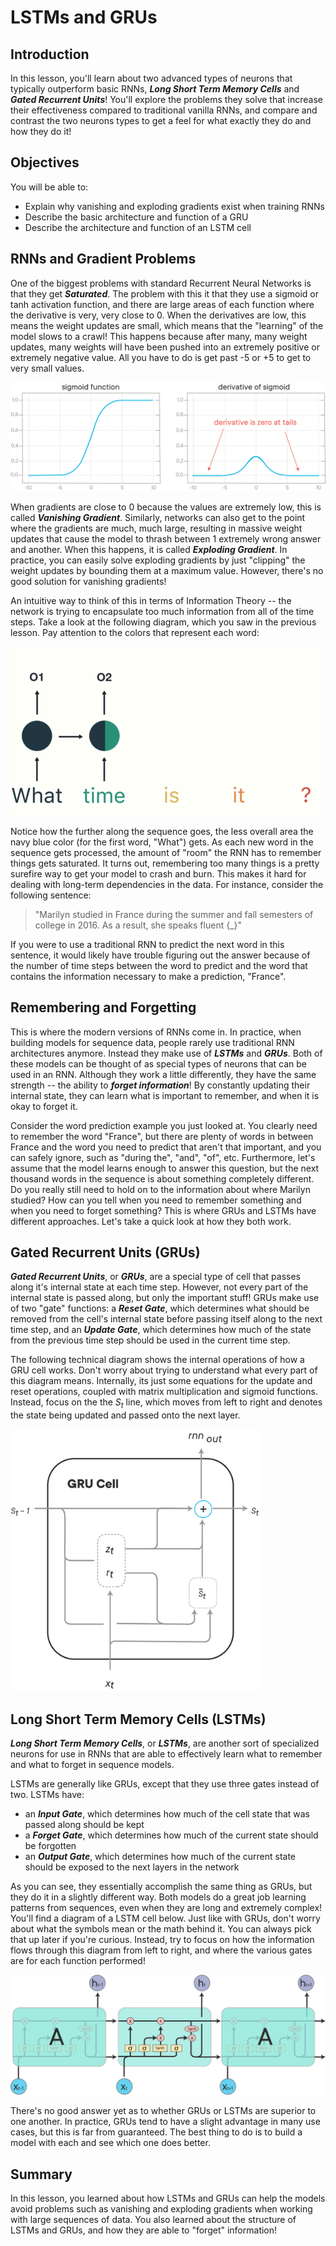 
# LSTMs and GRUs

## Introduction

In this lesson, you'll learn about two advanced types of neurons that typically outperform basic RNNs, **_Long Short Term Memory Cells_** and **_Gated Recurrent Units_**! You'll explore the problems they solve that increase their effectiveness compared to traditional vanilla RNNs, and compare and contrast the two neurons types to get a feel for what exactly they do and how they do it!

## Objectives

You will be able to:

- Explain why vanishing and exploding gradients exist when training RNNs 
- Describe the basic architecture and function of a GRU 
- Describe the architecture and function of an LSTM cell 


## RNNs and Gradient Problems

One of the biggest problems with standard Recurrent Neural Networks is that they get **_Saturated_**. The problem with this it that they use a sigmoid or tanh activation function, and there are large areas of each function where the derivative is very, very close to 0. When the derivatives are low, this means the weight updates are small, which means that the "learning" of the model slows to a crawl! This happens because after many, many weight updates, many weights will have been pushed into an extremely positive or extremely negative value. All you have to do is get past -5 or +5 to get to very small values. 

<img src='images/new_vanishing_gradient.png'>

When gradients are close to 0 because the values are extremely low, this is called **_Vanishing Gradient_**. Similarly, networks can also get to the point where the gradients are much, much large, resulting in massive weight updates that cause the model to thrash between 1 extremely wrong answer and another. When this happens, it is called **_Exploding Gradient_**. In practice, you can easily solve exploding gradients by just "clipping" the weight updates by bounding them at a maximum value. However, there's no good solution for vanishing gradients!

An intuitive way to think of this in terms of Information Theory -- the network is trying to encapsulate too much information from all of the time steps. Take a look at the following diagram, which you saw in the previous lesson. Pay attention to the colors that represent each word:

<img src='images/unrolled.gif'>

Notice how the further along the sequence goes, the less overall area the navy blue color (for the first word, "What") gets. As each new word in the sequence gets processed, the amount of "room" the RNN has to remember things gets saturated. It turns out, remembering too many things is a pretty surefire way to get your model to crash and burn. This makes it hard for dealing with long-term dependencies in the data. For instance, consider the following sentence:

> "Marilyn studied in France during the summer and fall semesters of college in 2016. As a result, she speaks fluent {_}"

If you were to use a traditional RNN to predict the next word in this sentence, it would likely have trouble figuring out the answer because of the number of time steps between the word to predict and the word that contains the information necessary to make a prediction, "France". 


## Remembering and Forgetting

This is where the modern versions of RNNs come in. In practice, when building models for sequence data, people rarely use traditional RNN architectures anymore. Instead they make use of **_LSTMs_** and **_GRUs_**. Both of these models can be thought of as special types of neurons that can be used in an RNN. Although they work a little differently, they have the same strength -- the ability to **_forget information_**!  By constantly updating their internal state, they can learn what is important to remember, and when it is okay to forget it. 

Consider the word prediction example you just looked at. You clearly need to remember the word "France", but there are plenty of words in between France and the word you need to predict that aren't that important, and you can safely ignore, such as "during the", "and", "of", etc. Furthermore, let's assume that the model learns enough to answer this question, but the next thousand words in the sequence is about something completely different. Do you really still need to hold on to the information about where Marilyn studied? How can you tell when you need to remember something and when you need to forget something? This is where GRUs and LSTMs have different approaches. Let's take a quick look at how they both work. 


## Gated Recurrent Units (GRUs)

**_Gated Recurrent Units_**, or **_GRUs_**, are a special type of cell that passes along it's internal state at each time step. However, not every part of the internal state is passed along, but only the important stuff! GRUs make use of two "gate" functions: a **_Reset Gate_**, which determines what should be removed from the cell's internal state before passing itself along to the next time step, and an **_Update Gate_**, which determines how much of the state from the previous time step should be used in the current time step. 

The following technical diagram shows the internal operations of how a GRU cell works. Don't worry about trying to understand what every part of this diagram means. Internally, its just some equations for the update and reset operations, coupled with matrix multiplication and sigmoid functions. Instead, focus on the the $S_t$ line, which moves from left to right and denotes the state being updated and passed onto the next layer. 

<img src='images/new_gru.png' width="400">

## Long Short Term Memory Cells (LSTMs)

**_Long Short Term Memory Cells_**, or **_LSTMs_**, are another sort of specialized neurons for use in RNNs that are able to effectively learn what to remember and what to forget in sequence models. 

LSTMs are generally like GRUs, except that they use three gates instead of two. LSTMs have: 

* an **_Input Gate_**, which determines how much of the cell state that was passed along should be kept
* a **_Forget Gate_**, which determines how much of the current state should be forgotten
* an **_Output Gate_**, which determines how much of the current state should be exposed to the next layers in the network

As you can see, they essentially accomplish the same thing as GRUs, but they do it in a slightly different way. Both models do a great job learning patterns from sequences, even when they are long and extremely complex! You'll find a diagram of a LSTM cell below. Just like with GRUs, don't worry about what the symbols mean or the math behind it. You can always pick that up later if you're curious. Instead, try to focus on how the information flows through this diagram from left to right, and where the various gates are for each function performed!

<img src='images/new_LSTM3_chain.png' width="800">

There's no good answer yet as to whether GRUs or LSTMs are superior to one another. In practice, GRUs tend to have a slight advantage in many use cases, but this is far from guaranteed. The best thing to do is to build a model with each and see which one does better. 

## Summary

In this lesson, you learned about how LSTMs and GRUs can help the models avoid problems such as vanishing and exploding gradients when working with large sequences of data. You also learned about the structure of LSTMs and GRUs, and how they are able to "forget" information!
